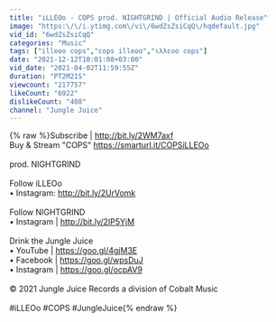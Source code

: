 ```yaml
---
title: "iLLEOo - COPS prod. NIGHTGRIND | Official Audio Release"
image: "https:\/\/i.ytimg.com\/vi\/6wdZsZsiCqQ\/hqdefault.jpg"
vid_id: "6wdZsZsiCqQ"
categories: "Music"
tags: ["illeoo cops","cops illeoo","ιλλεοο cops"]
date: "2021-12-12T10:01:08+03:00"
vid_date: "2021-04-02T11:59:55Z"
duration: "PT2M21S"
viewcount: "217757"
likeCount: "6922"
dislikeCount: "408"
channel: "Jungle Juice"
---
```

{% raw %}Subscribe | <a rel="nofollow" target="blank" href="http://bit.ly/2WM7axf">http://bit.ly/2WM7axf</a><br />Buy &amp; Stream &quot;COPS&quot; <a rel="nofollow" target="blank" href="https://smarturl.it/COPSiLLEOo">https://smarturl.it/COPSiLLEOo</a><br /><br />prod. NIGHTGRIND<br /><br />Follow iLLEOo<br />• Instagram: <a rel="nofollow" target="blank" href="http://bit.ly/2UrVomk​">http://bit.ly/2UrVomk​</a><br /><br />Follow NIGHTGRIND<br />• Instagram | <a rel="nofollow" target="blank" href="http://bit.ly/2IP5YjM​">http://bit.ly/2IP5YjM​</a> <br /><br />Drink the Jungle Juice<br />• YouTube | <a rel="nofollow" target="blank" href="https://goo.gl/4gjM3E​">https://goo.gl/4gjM3E​</a><br />• Facebook | <a rel="nofollow" target="blank" href="https://goo.gl/wpsDuJ​">https://goo.gl/wpsDuJ​</a>   <br />• Instagram | <a rel="nofollow" target="blank" href="https://goo.gl/ocpAV9​">https://goo.gl/ocpAV9​</a> <br /><br />© 2021 Jungle Juice Records a division of Cobalt Music<br /><br />#iLLEOo #COPS #JungleJuice{% endraw %}
